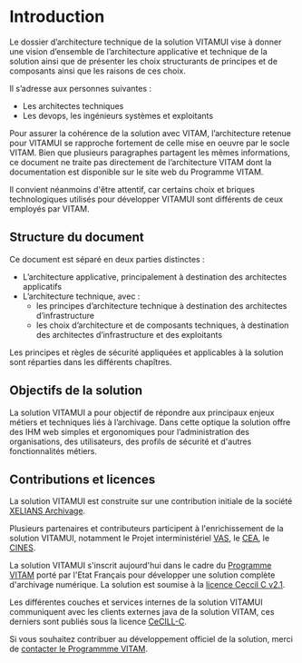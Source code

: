 
# Introduction

Le dossier d’architecture technique de la solution VITAMUI vise à donner une vision d’ensemble de l’architecture applicative et technique de la solution ainsi que de présenter les choix structurants de principes et de composants ainsi que les raisons de ces choix.

Il s’adresse aux personnes suivantes :

* Les architectes techniques
* Les devops, les ingénieurs systèmes et exploitants

Pour assurer la cohérence de la solution avec VITAM, l’architecture retenue pour VITAMUI se rapproche fortement de celle mise en oeuvre par le socle VITAM. Bien que plusieurs paragraphes partagent les mêmes informations, ce document ne traite pas directement de l’architecture VITAM dont la documentation est disponible sur le site web du Programme VITAM.

Il convient néanmoins d'être attentif, car certains choix et briques technologiques utilisés pour développer VITAMUI sont différents de ceux employés par VITAM.

## Structure du document

Ce document est séparé en deux parties distinctes :

* L’architecture applicative, principalement à destination des architectes applicatifs
* L’architecture technique, avec :
  * les principes d’architecture technique à destination des architectes d’infrastructure
  * les choix d’architecture et de composants techniques, à destination des architectes d’infrastructure et des exploitants

Les principes et règles de sécurité appliquées et applicables à la solution sont réparties dans les différents chapîtres.

## Objectifs de la solution

La solution VITAMUI a pour objectif de répondre aux principaux enjeux métiers et techniques liés à l’archivage. Dans cette optique la solution offre des IHM web simples et ergonomiques pour l’administration des organisations, des utilisateurs, des profils de sécurité et d'autres fonctionnalités métiers.

## Contributions et licences

La solution VITAMUI est construite sur une contribution initiale de la société [XELIANS Archivage](https://www.xelians.fr/).

Plusieurs partenaires et contributeurs participent à l'enrichissement de la solution VITAMUI, notamment le Projet interministériel [VAS](http://www.programmevitam.fr/pages/VaS/), le [CEA](https://www.cea.fr/), le [CINES](https://www.cines.fr/).

La solution VITAMUI s'inscrit aujourd'hui dans le cadre du [Programme VITAM](https://www.programmevitam.fr/) porté par l'Etat Français pour développer une solution complète d'archivage numérique. La solution est soumise à la [licence Ceccil C v2.1](https://cecill.info/licences/Licence_CeCILL_V2.1-fr.html).

Les différentes couches et services internes de la solution VITAMUI communiquent avec les clients externes java de la solution VITAM, ces derniers sont publiés sous la licence [CeCILL-C](https://cecill.info/licences/Licence_CeCILL-C_V1-fr.html).

Si vous souhaitez contribuer au développement officiel de la solution, merci de [contacter le Programmme VITAM](contact@programmevitam.fr).
